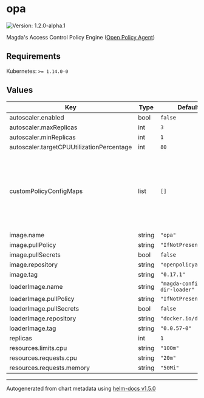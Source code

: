 # opa

![Version: 1.2.0-alpha.1](https://img.shields.io/badge/Version-1.2.0--alpha.1-informational?style=flat-square)

Magda's Access Control Policy Engine ([Open Policy Agent](https://www.openpolicyagent.org/))

## Requirements

Kubernetes: `>= 1.14.0-0`

## Values

| Key | Type | Default | Description |
|-----|------|---------|-------------|
| autoscaler.enabled | bool | `false` |  |
| autoscaler.maxReplicas | int | `3` |  |
| autoscaler.minReplicas | int | `1` |  |
| autoscaler.targetCPUUtilizationPercentage | int | `80` |  |
| customPolicyConfigMaps | list | `[]` | a list of names of the configMaps that contains custom policy files. the configMap must be created using magda helm chart template: [magda.filesToJson](https://github.com/magda-io/magda/blob/21499b75c7a7ee00d68886338713217d83ccb91f/deploy/helm/magda-core/templates/_helpers.tpl#L244). More info see [here](https://github.com/magda-io/magda-configmap-dir-loader). |
| image.name | string | `"opa"` |  |
| image.pullPolicy | string | `"IfNotPresent"` |  |
| image.pullSecrets | bool | `false` |  |
| image.repository | string | `"openpolicyagent"` |  |
| image.tag | string | `"0.17.1"` |  |
| loaderImage.name | string | `"magda-configmap-dir-loader"` |  |
| loaderImage.pullPolicy | string | `"IfNotPresent"` |  |
| loaderImage.pullSecrets | bool | `false` |  |
| loaderImage.repository | string | `"docker.io/data61"` |  |
| loaderImage.tag | string | `"0.0.57-0"` |  |
| replicas | int | `1` |  |
| resources.limits.cpu | string | `"100m"` |  |
| resources.requests.cpu | string | `"20m"` |  |
| resources.requests.memory | string | `"50Mi"` |  |

----------------------------------------------
Autogenerated from chart metadata using [helm-docs v1.5.0](https://github.com/norwoodj/helm-docs/releases/v1.5.0)
